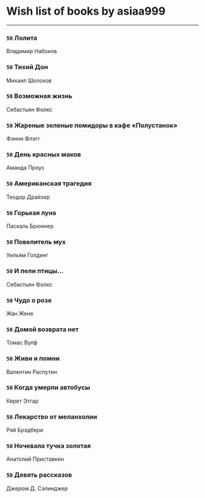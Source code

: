 # Wish list of books by asiaa999
---

### `50` Лолита
Владимир Набоков

### `50` Тихий Дон
Михаил Шолохов

### `50` Возможная жизнь
Себастьян Фолкс

### `50` Жареные зеленые помидоры в кафе «Полустанок»
Фэнни Флэгг

### `50` День красных маков
Аманда Проуз

### `50` Американская трагедия
Теодор Драйзер

### `50` Горькая луна
Паскаль Брюкнер

### `50` Повелитель мух
Уильям Голдинг

### `50` И пели птицы...
Себастьян Фолкс

### `50` Чудо о розе
Жан Жене

### `50` Домой возврата нет
Томас Вулф

### `50` Живи и помни
Валентин  Распутин

### `50` Когда умерли автобусы
Керет Этгар

### `50` Лекарство от меланхолии
Рэй Брэдбери

### `50` Ночевала тучка золотая
Анатолий Приставкин

### `50` Девять рассказов
Джером Д. Сэлинджер

